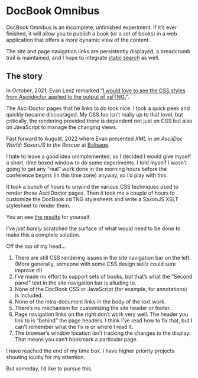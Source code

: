 # DocBook Omnibus

DocBook Omnibus is an incomplete, unfinished experiment. If it’s ever
finished, it will allow you to publish a book (or a set of books) in a
web application that offers a more dynamic view of the content.

The site and page navigation links are persistently displayed, a
breadcrumb trail is maintained, and I hope to integrate
[static search](https://github.com/projectEndings/staticSearch) as well.

## The story

In October, 2021, Evan Lenz remarked “[I would love to see the CSS styles
from Asciidoctor applied to the output of
xslTNG.](https://github.com/docbook/xslTNG/issues/126)”.

The AsciiDoctor pages that he links to do look nice. I took a quick
peek and quickly became discouraged. My CSS foo isn’t really up to
that level, but critically, the rendering provided there is dependent
not just on CSS but also on JavaScript to manage the changing views.

Fast forward to August, 2022 where Evan presented _XML in an AsciiDoc World: SaxonJS to the Rescue_ at
[Balisage](https://balisage.net).

I hate to leave a good idea unimplemented, so I decided I would give
myself a short, time boxed window to do some experiments. I told
myself I wasn’t going to get any “real” work done in the morning hours
before the conference begins (in this time zone) anyway, so I’d play with this.

It took a bunch of hours to unwind the various CSS techniques used to
render those AsciiDoctor pages. Then it took me a couple of hours to
customize the DocBook xslTNG stylesheets and write a SaxonJS XSLT
stylesheet to render them.

You an see [the results](https://ndw.github.io/DocBookOmnibus) for yourself.

I’ve _just barely_ scratched the surface of what would need to be done
to make this a complete solution.

Off the top of my head…

1. There are still CSS rendering issues in the site navigation bar on
   the left. (More generally, someone with some CSS design skillz
   could sure improve it!)
2. I’ve made no effort to support sets of books, but that’s what the
   “Second panel” text in the site navigation bar is alluding to.
2. None of the DocBook CSS or JavaScript (for example, for
   annotations) is included.
3. None of the intra-document links in the body of the text work.
4. There’s no mechanism for customizing the site header or footer.
5. Page navigation links on the right don’t work very well. The header
   you link to is “behind” the page headers. I think I’ve read how to
   fix that, but I can’t remember what the fix is or where I read it.
6. The browser’s window location isn’t tracking the changes to the
   display. That means you can’t bookmark a particular page.
   
I have reached the end of my time box. I have higher priority projects
shouting loudly for my attention.

But someday, I’d like to pursue this.
